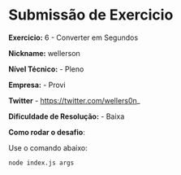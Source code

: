 # Submissão de Exercicio

**Exercicio:** 6 - Converter em Segundos

**Nickname:** wellerson

**Nível Técnico:** - Pleno

**Empresa:** - Provi

**Twitter** - https://twitter.com/wellers0n_

**Dificuldade de Resolução:** - Baixa

**Como rodar o desafio**:

Use o comando abaixo:

```bash
node index.js args
```